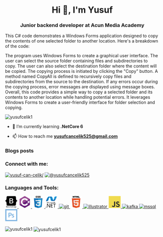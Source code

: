 <h1 align="center">Hi 👋, I'm Yusuf</h1>
<h3 align="center">Junior backend developer at Acun Media Academy</h3>
<p>This C# code demonstrates a Windows Forms application designed to copy the contents of one selected folder to another location. Here's a breakdown of the code:

The program uses Windows Forms to create a graphical user interface.
The user can select the source folder containing files and subdirectories to copy.
The user can also select the destination folder where the content will be copied.
The copying process is initiated by clicking the "Copy" button.
A method named CopyAll is defined to recursively copy files and subdirectories from the source to the destination.
If any errors occur during the copying process, error messages are displayed using message boxes.
Overall, this code provides a simple way to copy a selected folder and its contents to another location while handling potential errors. It leverages Windows Forms to create a user-friendly interface for folder selection and copying.</p>
<p align="left"> <img src="https://komarev.com/ghpvc/?username=yusufcelik1&label=Profile%20views&color=0e75b6&style=flat" alt="yusufcelik1" /> </p>

- 🌱 I’m currently learning **.NetCore 6**

- 📫 How to reach me **yusufcancelik525@gmail.com**

### Blogs posts
<!-- BLOG-POST-LIST:START -->
<!-- BLOG-POST-LIST:END -->

<h3 align="left">Connect with me:</h3>
<p align="left">
<a href="https://linkedin.com/in/yusuf-can-celik/" target="blank"><img align="center" src="https://raw.githubusercontent.com/rahuldkjain/github-profile-readme-generator/master/src/images/icons/Social/linked-in-alt.svg" alt="yusuf-can-celik/" height="30" width="40" /></a>
<a href="https://medium.com/@yusufcancelik525" target="blank"><img align="center" src="https://raw.githubusercontent.com/rahuldkjain/github-profile-readme-generator/master/src/images/icons/Social/medium.svg" alt="@yusufcancelik525" height="30" width="40" /></a>
</p>

<h3 align="left">Languages and Tools:</h3>
<p align="left"> <a href="https://getbootstrap.com" target="_blank" rel="noreferrer"> <img src="https://raw.githubusercontent.com/devicons/devicon/master/icons/bootstrap/bootstrap-plain-wordmark.svg" alt="bootstrap" width="40" height="40"/> </a> <a href="https://www.w3schools.com/cs/" target="_blank" rel="noreferrer"> <img src="https://raw.githubusercontent.com/devicons/devicon/master/icons/csharp/csharp-original.svg" alt="csharp" width="40" height="40"/> </a> <a href="https://www.w3schools.com/css/" target="_blank" rel="noreferrer"> <img src="https://raw.githubusercontent.com/devicons/devicon/master/icons/css3/css3-original-wordmark.svg" alt="css3" width="40" height="40"/> </a> <a href="https://dotnet.microsoft.com/" target="_blank" rel="noreferrer"> <img src="https://raw.githubusercontent.com/devicons/devicon/master/icons/dot-net/dot-net-original-wordmark.svg" alt="dotnet" width="40" height="40"/> </a> <a href="https://git-scm.com/" target="_blank" rel="noreferrer"> <img src="https://www.vectorlogo.zone/logos/git-scm/git-scm-icon.svg" alt="git" width="40" height="40"/> </a> <a href="https://www.w3.org/html/" target="_blank" rel="noreferrer"> <img src="https://raw.githubusercontent.com/devicons/devicon/master/icons/html5/html5-original-wordmark.svg" alt="html5" width="40" height="40"/> </a> <a href="https://www.adobe.com/in/products/illustrator.html" target="_blank" rel="noreferrer"> <img src="https://www.vectorlogo.zone/logos/adobe_illustrator/adobe_illustrator-icon.svg" alt="illustrator" width="40" height="40"/> </a> <a href="https://developer.mozilla.org/en-US/docs/Web/JavaScript" target="_blank" rel="noreferrer"> <img src="https://raw.githubusercontent.com/devicons/devicon/master/icons/javascript/javascript-original.svg" alt="javascript" width="40" height="40"/> </a> <a href="https://kafka.apache.org/" target="_blank" rel="noreferrer"> <img src="https://www.vectorlogo.zone/logos/apache_kafka/apache_kafka-icon.svg" alt="kafka" width="40" height="40"/> </a> <a href="https://www.microsoft.com/en-us/sql-server" target="_blank" rel="noreferrer"> <img src="https://www.svgrepo.com/show/303229/microsoft-sql-server-logo.svg" alt="mssql" width="40" height="40"/> </a> <a href="https://www.photoshop.com/en" target="_blank" rel="noreferrer"> <img src="https://raw.githubusercontent.com/devicons/devicon/master/icons/photoshop/photoshop-line.svg" alt="photoshop" width="40" height="40"/> </a> </p>

<p><img align="left" src="https://github-readme-stats.vercel.app/api/top-langs?username=yusufcelik1&show_icons=true&locale=en&layout=compact" alt="yusufcelik1" /></p>

<p>&nbsp;<img align="center" src="https://github-readme-stats.vercel.app/api?username=yusufcelik1&show_icons=true&locale=en" alt="yusufcelik1" /></p>
